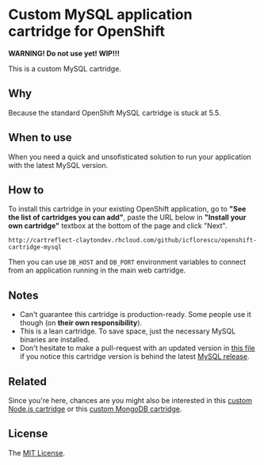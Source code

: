 # Custom MySQL application cartridge for OpenShift

**WARNING! Do not use yet! WIP!!!**

This is a custom MySQL cartridge.

## Why

Because the standard OpenShift MySQL cartridge is stuck at 5.5.

## When to use

When you need a quick and unsofisticated solution to run your application with the latest MySQL version.

## How to

To install this cartridge in your existing OpenShift application, go to **"See the list of cartridges you can add"**, paste the URL below in **"Install your own cartridge"** textbox at the bottom of the page and click "Next".

    http://cartreflect-claytondev.rhcloud.com/github/icflorescu/openshift-cartridge-mysql

Then you can use `DB_HOST` and `DB_PORT` environment variables to connect from an application running in the main web cartridge.

## Notes

- Can't guarantee this cartridge is production-ready. Some people use it though (on **their own responsibility**).
- This is a lean cartridge. To save space, just the necessary MySQL binaries are installed.
- Don't hesitate to make a pull-request with an updated version in [this file](https://github.com/icflorescu/openshift-cartridge-mysql/blob/master/metadata/manifest.yml#L4) if you notice this cartridge version is behind the latest [MySQL release](http://dev.mysql.com/downloads/mysql).

## Related

Since you're here, chances are you might also be interested in this [custom Node.js cartridge](https://github.com/icflorescu/openshift-cartridge-nodejs) or this [custom MongoDB cartridge](https://github.com/icflorescu/openshift-cartridge-nodejs).

## License

The [MIT License](http://github.com/icflorescu/openshift-cartridge-mysql/LICENSE).

